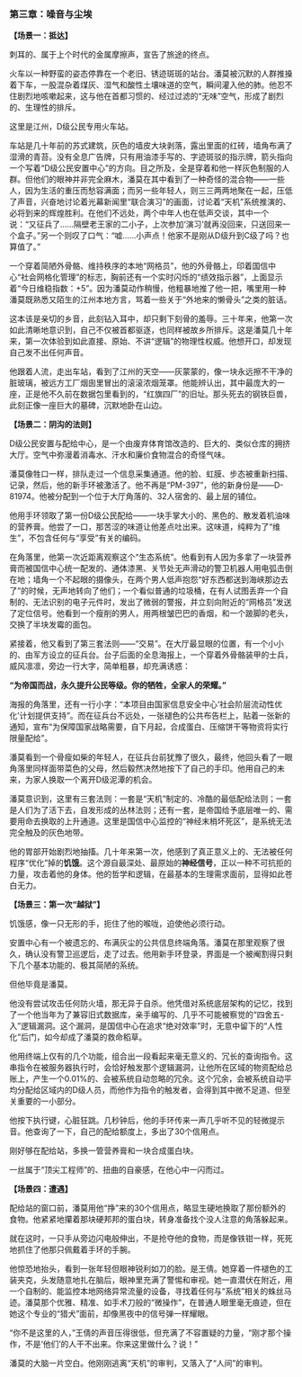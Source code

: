 ### **第三章：噪音与尘埃**

**【场景一：抵达】**

刺耳的、属于上个时代的金属摩擦声，宣告了旅途的终点。

火车以一种野蛮的姿态停靠在一个老旧、锈迹斑斑的站台。潘莫被沉默的人群推搡着下车，一股混杂着煤灰、湿气和酸性土壤味道的空气，瞬间灌入他的肺。他忍不住剧烈地咳嗽起来，这与他在首都习惯的、经过过滤的“无味”空气，形成了剧烈的、生理性的排斥。

这里是江州，D级公民专用火车站。

车站是几十年前的苏式建筑，灰色的墙皮大块剥落，露出里面的红砖，墙角布满了湿滑的青苔。没有全息广告牌，只有用油漆手写的、字迹斑驳的指示牌，箭头指向一个写着“D级公民安置中心”的方向。目之所及，全是穿着和他一样灰色制服的人群。但他们的眼神并非完全麻木，潘莫在其中看到了一种奇怪的混合物——一些人，因为生活的重压而愁容满面；而另一些年轻人，则三三两两地聚在一起，压低了声音，兴奋地讨论着光幕新闻里“联合演习”的画面，讨论着“天机”系统推演的、必将到来的辉煌胜利。在他们不远处，两个中年人也在低声交谈，其中一个说：“又征兵了……隔壁老王家的二小子，上次参加‘演习’就再没回来，只送回来一个盒子。”另一个则叹了口气：“嘘……小声点！他家不是刚从D级升到C级了吗？也算值了。”

一个穿着简陋外骨骼、维持秩序的本地“网格员”，他的外骨骼上，印着国信中心“社会网格化管理”的标志，胸前还有一个实时闪烁的“绩效指示器”，上面显示着“今日维稳指数：+5”。因为潘莫动作稍慢，他粗暴地推了他一把，嘴里用一种潘莫既熟悉又陌生的江州本地方言，骂着一些关于“外地来的懒骨头”之类的脏话。

这本该是亲切的乡音，此刻钻入耳中，却只剩下刻骨的羞辱。三十年来，他第一次如此清晰地意识到，自己不仅被首都驱逐，也同样被故乡所排斥。这是潘莫几十年来，第一次体验到如此直接、原始、不讲“逻辑”的物理性权威。他想开口，却发现自己发不出任何声音。

他跟着人流，走出车站，看到了江州的天空——灰蒙蒙的，像一块永远擦不干净的脏玻璃，被远方工厂烟囱里冒出的滚滚浓烟笼罩。他能辨认出，其中最庞大的一座，正是他不久前在数据包里看到的，“红旗四厂”的旧址。那头死去的钢铁巨兽，此刻正像一座巨大的墓碑，沉默地卧在山边。

**【场景二：阴沟的法则】**

D级公民安置与配给中心，是一个由废弃体育馆改造的、巨大的、类似仓库的拥挤大厅。空气中弥漫着消毒水、汗水和廉价食物混合的奇怪气味。

潘莫像牲口一样，排队走过一个信息采集通道。他的脸、虹膜、步态被重新扫描、记录，然后，他的新手环被激活了。他不再是“PM-397”，他的新身份是——D-81974。他被分配到一个位于大厅角落的、32人宿舍的、最上层的铺位。

他用手环领取了第一份D级公民配给——一块手掌大小的、黑色的、散发着机油味的营养膏。他尝了一口，那苦涩的味道让他差点吐出来。这味道，纯粹为了“维生”，不包含任何与“享受”有关的编码。

在角落里，他第一次近距离观察这个“生态系统”。他看到有人因为多拿了一块营养膏而被国信中心统一配发的、通体漆黑、关节处无声滑动的警卫机器人用电弧击倒在地；墙角一个不起眼的摄像头，在两个男人低声抱怨“好东西都送到海峡那边去了”的时候，无声地转向了他们；一个看似普通的垃圾桶，在有人试图丢弃一个自制的、无法识别的电子元件时，发出了微弱的警报，并立刻向附近的“网格员”发送了定位信号。他看到一个瘦削的男人，用两根皱巴巴的香烟，和一个跛脚的老头，交换了半块发霉的面包。

紧接着，他又看到了第三套法则——“交易”。在大厅最显眼的位置，有一个小小的、由军方设立的征兵台。台子后面的全息海报上，一个穿着外骨骼装甲的士兵，威风凛凛，旁边一行大字，简单粗暴，却充满诱惑：

**“为帝国而战，永久提升公民等级。你的牺牲，全家人的荣耀。”**

海报的角落里，还有一行小字：“本项目由国家信息安全中心‘社会阶层流动性优化’计划提供支持”。而在征兵台不远处，一张褪色的公共布告栏上，贴着一张新的通知，宣布“为保障国家战略需要，自下月起，合成蛋白、压缩饼干等物资将实行限量配给”。

潘莫看到一个骨瘦如柴的年轻人，在征兵台前犹豫了很久，最终，他回头看了一眼角落里同样面带菜色的父母，然后毅然决然地按下了自己的手印。他用自己的未来，为家人换取一个离开D级泥潭的机会。

潘莫意识到，这里有三套法则：一套是“天机”制定的、冷酷的最低配给法则；一套是人们为了活下去，自发形成的丛林法则；还有一套，是帝国给予底层唯一的、需要用命去换取的上升通道。这里是国信中心监控的“神经末梢坏死区”，是系统无法完全触及的灰色地带。

他的胃部开始剧烈地抽搐。几十年来第一次，他感到了真正意义上的、无法被任何程序“优化”掉的**饥饿**。这个源自最深处、最原始的**神经信号**，正以一种不可抗拒的力量，攻击着他的身体。他的哲学和逻辑，在最基本的生理需求面前，显得如此苍白无力。

**【场景三：第一次“越狱”】**

饥饿感，像一只无形的手，扼住了他的喉咙，迫使他必须行动。

安置中心有一个被遗忘的、布满灰尘的公共信息终端角落。潘莫在那里观察了很久，确认没有警卫巡逻后，走了过去。他用新手环登录，界面是一个被阉割得只剩下几个基本功能的、极其简陋的系统。

但他毕竟是潘莫。

他没有尝试攻击任何防火墙，那无异于自杀。他凭借对系统底层架构的记忆，找到了一个他当年为了兼容旧式数据库，亲手编写的、几乎不可能被察觉的“四舍五-入”逻辑漏洞。这个漏洞，是国信中心在追求“绝对效率”时，无意中留下的“人性化”后门，如今却成了潘莫的救命稻草。

他用终端上仅有的几个功能，组合出一段看起来毫无意义的、冗长的查询指令。这串指令在被服务器执行时，会恰好触发那个逻辑漏洞，让他所在区域的物资配给总账上，产生一个0.01%的、会被系统自动忽略的冗余。这个冗余，会被系统自动平均分配给区域内的D级人员，而他作为指令的触发者，会得到其中微不足道、但至关重要的一小部分。

他按下执行键，心脏狂跳。几秒钟后，他的手环传来一声几乎听不见的轻微提示音。他查询了一下，自己的配给额度上，多出了30个信用点。

刚好够在配给站，多换一管营养膏和一块合成蛋白块。

一丝属于“顶尖工程师”的、扭曲的自豪感，在他心中一闪而过。

**【场景四：遭遇】**

配给站的窗口前，潘莫用他“挣”来的30个信用点，略显生硬地换取了那份额外的食物。他紧紧地攥着那块硬邦邦的蛋白块，转身准备找个没人注意的角落躲起来。

就在这时，一只手从旁边闪电般伸出，不是抢夺他的食物，而是像铁钳一样，死死地抓住了他那只佩戴着手环的手腕。

他惊恐地抬头，看到一张年轻但眼神锐利如刀的脸。是王倩。她穿着一件褪色的工装夹克，头发随意地扎在脑后，眼神里充满了警惕和审视。她一直潜伏在附近，用一个自制的、能监控本地网络异常流量的设备，寻找着任何与“系统”相关的蛛丝马迹。潘莫那个优雅、精准、如手术刀般的“微操作”，在普通人眼里毫无痕迹，但在她这个专业的“猎犬”面前，却像黑夜中的信号弹一样耀眼。

“你不是这里的人，”王倩的声音压得很低，但充满了不容置疑的力量，“刚才那个操作，不是‘他们’的人干不出来。你来这里做什么？说！”

潘莫的大脑一片空白。他刚刚逃离“天机”的审判，又落入了“人间”的审判。